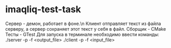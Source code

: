 # imaqliq-test-task
Сервер - демон, работает в фоне.\n
Клиент отправляет текст из файла серверу, а сервер сохраняет этот текст у себя в файл.
Сборщик - CMake
Тесты - GTest
Для запуска в терминале необходимо ввести команды:
./server -p <port> -f <output_file>
./client -p <port> -f <input_file>
